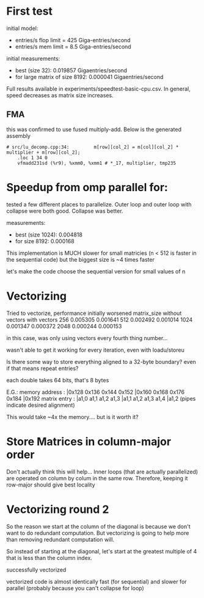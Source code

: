 # First test
initial model:
 - entries/s flop limit = 425 Giga-entries/second
 - entries/s mem limit = 8.5 Giga-entries/second

initial measurements:
 - best (size 32): 0.019857 Gigaentries/second
 - for large matrix of size 8192: 0.000041 Gigaentries/second

Full results available in experiments/speedtest-basic-cpu.csv. In general,
speed decreases as matrix size increases.

## FMA
this was confirmed to use fused multiply-add. Below is the generated assembly

    # src/lu_decomp.cpp:34:         m[row][col_2] = m[col][col_2] * multiplier + m[row][col_2];
    	.loc 1 34 0
    	vfmadd231sd	(%r9), %xmm0, %xmm1	# *_17, multiplier, tmp235

# Speedup from omp parallel for:
tested a few different places to parallelize. Outer loop and outer loop with
collapse were both good. Collapse was better. 

measurements: 
 - best (size 1024): 0.004818
 - for size 8192: 0.000168

This implementation is MUCH slower for small matricies (n < 512 is faster in
the sequential code) but the biggest size is ~4 times faster

let's make the code choose the sequential version for small values of n

# Vectorizing
Tried to vectorize, performance initially worsened
matrix_size   without vectors   with vectors
256           0.005305          0.001641
512           0.002492          0.001014
1024          0.001347          0.000372
2048          0.000244          0.000153

in this case, was only using vectors every fourth thing number...

wasn't able to get it working for every iteration, even with loadu/storeu

Is there some way to store everything aligned to a 32-byte boundary? even if
that means repeat entries?

each double takes 64 bits, that's 8 bytes

E.G.:
memory address : |0x128 0x136 0x144 0x152 |0x160 0x168 0x176 0x184 |0x192
matrix entry   : |a1,0  a1,1  a1,2  a1,3  |a1,1  a1,2  a1,3  a1,4  |a1,2
(pipes indicate desired alignment)

This would take ~4x the memory.... but is it worth it?

# Store Matrices in column-major order
Don't actually think this will help... Inner loops (that are actually
parallelized) are operated on column by colum in the same row. Therefore,
keeping it row-major should give best locality

# Vectorizing round 2
So the reason we start at the column of the diagonal is because we don't want
to do redundant computation. But vectorizing is going to help more than
removing redundant computation will.

So instead of starting at the diagonal, let's start at the greatest multiple of
4 that is less than the column index.

successfully vectorized

vectorized code is almost identically fast (for sequential) and slower for
parallel (probably because you can't collapse for loop)
